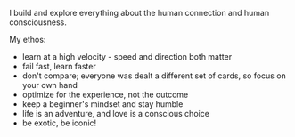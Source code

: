 I build and explore everything about the human connection and human consciousness. 

My ethos:
- learn at a high velocity - speed and direction both matter
- fail fast, learn faster
- don't compare; everyone was dealt a different set of cards, so focus on your own hand
- optimize for the experience, not the outcome
- keep a beginner's mindset and stay humble
- life is an adventure, and love is a conscious choice
- be exotic, be iconic!

<!---
jacqlinegeng/jacqlinegeng is a ✨ special ✨ repository because its `README.md` (this file) appears on your GitHub profile.
You can click the Preview link to take a look at your changes.
--->
